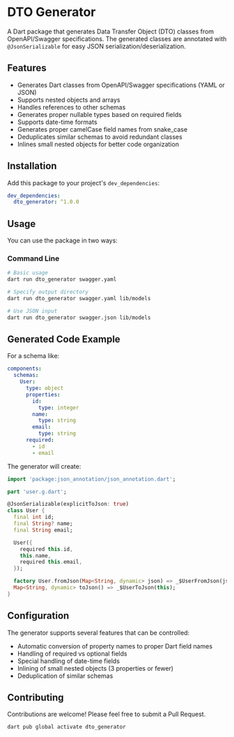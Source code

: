 # DTO Generator

A Dart package that generates Data Transfer Object (DTO) classes from OpenAPI/Swagger specifications. The generated classes are annotated with `@JsonSerializable` for easy JSON serialization/deserialization.

## Features

- Generates Dart classes from OpenAPI/Swagger specifications (YAML or JSON)
- Supports nested objects and arrays
- Handles references to other schemas
- Generates proper nullable types based on required fields
- Supports date-time formats
- Generates proper camelCase field names from snake_case
- Deduplicates similar schemas to avoid redundant classes
- Inlines small nested objects for better code organization

## Installation

Add this package to your project's `dev_dependencies`:

```yaml
dev_dependencies:
  dto_generator: ^1.0.0
```

## Usage

You can use the package in two ways:

### Command Line

```bash
# Basic usage
dart run dto_generator swagger.yaml

# Specify output directory
dart run dto_generator swagger.yaml lib/models

# Use JSON input
dart run dto_generator swagger.json lib/models
```

## Generated Code Example

For a schema like:

```yaml
components:
  schemas:
    User:
      type: object
      properties:
        id:
          type: integer
        name:
          type: string
        email:
          type: string
      required:
        - id
        - email
```

The generator will create:

```dart
import 'package:json_annotation/json_annotation.dart';

part 'user.g.dart';

@JsonSerializable(explicitToJson: true)
class User {
  final int id;
  final String? name;
  final String email;

  User({
    required this.id,
    this.name,
    required this.email,
  });

  factory User.fromJson(Map<String, dynamic> json) => _$UserFromJson(json);
  Map<String, dynamic> toJson() => _$UserToJson(this);
}
```

## Configuration

The generator supports several features that can be controlled:

- Automatic conversion of property names to proper Dart field names
- Handling of required vs optional fields
- Special handling of date-time fields
- Inlining of small nested objects (3 properties or fewer)
- Deduplication of similar schemas

## Contributing

Contributions are welcome! Please feel free to submit a Pull Request.

```bash
dart pub global activate dto_generator
```
